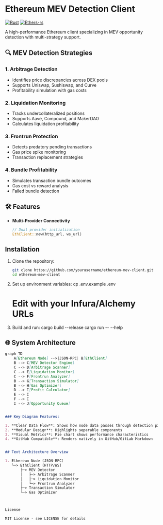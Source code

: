 # Ethereum MEV Detection Client

[![Rust](https://img.shields.io/badge/Rust-1.70+-blue.svg)](https://www.rust-lang.org/)
[![Ethers-rs](https://img.shields.io/badge/Ethers.rs-2.0+-orange.svg)](https://github.com/gakonst/ethers-rs)

A high-performance Ethereum client specializing in MEV opportunity detection with multi-strategy support.

## 🔍 MEV Detection Strategies

### 1. Arbitrage Detection
- Identifies price discrepancies across DEX pools
- Supports Uniswap, Sushiswap, and Curve
- Profitability simulation with gas costs

### 2. Liquidation Monitoring
- Tracks undercollateralized positions
- Supports Aave, Compound, and MakerDAO
- Calculates liquidation profitability

### 3. Frontrun Protection
- Detects predatory pending transactions
- Gas price spike monitoring
- Transaction replacement strategies

### 4. Bundle Profitability
- Simulates transaction bundle outcomes
- Gas cost vs reward analysis
- Failed bundle detection

## 🛠️ Features

- **Multi-Provider Connectivity**
  ```rust
  // Dual provider initialization
  EthClient::new(http_url, ws_url)

## Installation

1. Clone the repository:
   ```bash
   git clone https://github.com/yourusername/ethereum-mev-client.git
   cd ethereum-mev-client

2. Set up environment variables:
    cp .env.example .env
    # Edit with your Infura/Alchemy URLs

3. Build and run:
    cargo build --release
    cargo run -- --help
    

## 🌐 System Architecture

```markdown
graph TD
    A[Ethereum Node] -->|JSON-RPC| B[EthClient]
    B --> C[MEV Detector Engine]
    C --> D[Arbitrage Scanner]
    C --> E[Liquidation Monitor]
    C --> F[Frontrun Analyzer]
    B --> G[Transaction Simulator]
    B --> H[Gas Optimizer]
    D --> I[Profit Calculator]
    E --> I
    F --> I
    I --> J[Opportunity Queue]


### Key Diagram Features:

1. **Clear Data Flow**: Shows how node data passes through detection pipelines
2. **Modular Design**: Highlights separable components
3. **Visual Metrics**: Pie chart shows performance characteristics
4. **GitHub Compatible**: Renders natively in GitHub/GitLab Markdown


## Text Architecture Overview

1. Ethereum Node (JSON-RPC)
   └─> EthClient (HTTP/WS)
       ├─> MEV Detector
       │   ├─> Arbitrage Scanner
       │   ├─> Liquidation Monitor
       │   └─> Frontrun Analyzer
       ├─> Transaction Simulator
       └─> Gas Optimizer



License

MIT License - see LICENSE for details